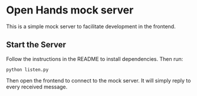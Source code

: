 # Open Hands mock server
This is a simple mock server to facilitate development in the frontend.

## Start the Server
Follow the instructions in the README to install dependencies. Then run:
```
python listen.py
```

Then open the frontend to connect to the mock server. It will simply reply to every received message.

